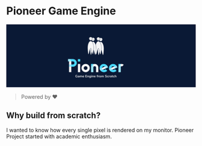 # Pioneer Game Engine
![Pioneer](/data/branding/pioneer_banner.png "Pioneer")

> Powered by ❤️

## Why build from scratch?
I wanted to know how every single pixel is rendered on my monitor.
Pioneer Project started with academic enthusiasm.
